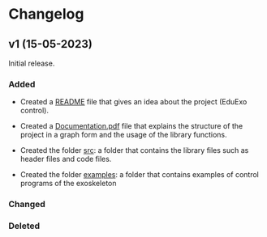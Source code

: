 # Changelog

## v1 (15-05-2023)
Initial release.


### Added
* Created a [README](https://github.com/Azizjouili/EduExo-control/blob/main/README.md) file that gives an idea about the project (EduExo control).
* Created a [Documentation.pdf](https://github.com/Azizjouili/EduExo/blob/main/Documentation.pdf) file that explains the structure of the project in a graph form and the usage of the library functions.

* Created the folder [src](https://github.com/Azizjouili/EduExo/tree/main/src): a folder that contains the library files such as header files and code files.
* Created the folder [examples](https://github.com/Azizjouili/EduExo/tree/main/examples): a folder that contains examples of control programs of the exoskeleton

 
### Changed

### Deleted


